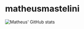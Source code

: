 # matheusmastelini

![Matheus' GitHub stats](https://github-readme-stats.vercel.app/api?username=Amazing512&show_icons=true&theme=radical)
